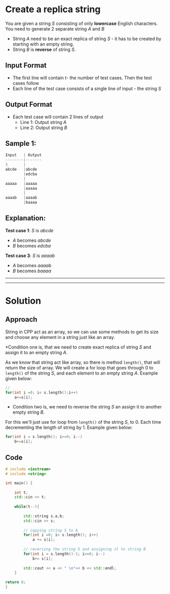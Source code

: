 # Create a replica string

You are given a string *S* consisting of only **lowercase** English characters.
You need to generate 2 separate string *A* and *B*

* String *A* need to be an exact replica of string *S* - it has to be created by starting with an empty string.
* String *B* is **reverse** of string *S*.

## Input Format

* The first line will contain *t*- the number of test cases. Then the test cases follow
* Each line of the test case consists of a single line of input - the string *S*

## Output Format

* Each test case will contain 2 lines of output
    * Line 1: Output string *A*
    * Line 2: Output string *B*

## Sample 1:

```cpp
Input   | Output
--------|-------
3       |
abcde   |abcde
        |edcba
        |
aaaaa   |aaaaa
        |aaaaa
        |
aaaab   |aaaab
        |baaaa
```

## Explanation:

**Test case 1**: *S* is *abcde*

* *A* becomes *abcde*
* *B* becomes *edcba*

**Test case 3**: *S* is *aaaab*

* *A* becomes *aaaab*
* *B* becomes *baaaa*

---------------
---------------

# Solution

## Approach

String in CPP act as an array, so we can use some methods to get its size and choose any element in a string just like an array.

*Condition one is, that we need to create exact replica of string *S* and assign it to an empty string *A*.

As we know that string act like array, so there is method `length()`, that will return the size of array. We will create a for loop that goes through 0 to `length()` of the string *S*, and each element to an empty string *A*. Example given below:

```cpp
//
for(int i =0; i< s.length();i++)
    a+=s[i];
```

* Condition two is, we need to reverse the string *S* an assign it to another empty string *B*.

For this we'll just use for loop from `length()` of the string *S*, to 0. Each time decrementing the length of string by 1. Example given below:

```cpp
for(int i = s.length(); i>=0; i--)
    b+=s[i];
```

## Code

```cpp
# include <iostream>
# include <string>

int main() {
    
    int t;
    std::cin >> t;
    
    while(t--){
        
        std::string s,a,b;
        std::cin >> s;
        
        // copying string S to A
        for(int i =0; i< s.length(); i++)
            a += s[i];
            
        // reversing the string S and assigning it to string B
        for(int i = s.length()-1; i>=0; i--)
            b+= s[i];
        
        std::cout << a << " \n"<< b << std::endl;
    }
    
return 0;
}
```